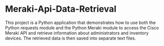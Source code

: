 # Meraki-Api-Data-Retrieval
This project is a Python application that demonstrates how to use both the Python requests module and the Python Meraki module to access the Cisco Meraki API and retrieve information about administrators and inventory devices. The retrieved data is then saved into separate text files.
